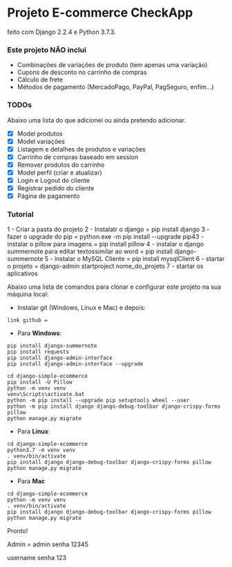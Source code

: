 # Projeto E-commerce CheckApp
feito com Django 2.2.4 e Python 3.7.3.

### Este projeto NÃO inclui

- Combinações de variações de produto (tem apenas uma variação)
- Cupons de desconto no carrinho de compras
- Cálculo de frete
- Métodos de pagamento (MercadoPago, PayPal, PagSeguro, enfim...)

### TODOs
Abaixo uma lista do que adicionei ou ainda pretendo adicionar.

- [x] Model produtos
- [x] Model variações
- [x] Listagem e detalhes de produtos e variações
- [x] Carrinho de compras baseado em session
- [x] Remover produtos do carrinho
- [x] Model perfil (criar e atualizar)
- [x] Login e Logout do cliente
- [x] Registrar pedido do cliente
- [x] Página de pagamento

### Tutorial 

1 - Criar a pasta do projeto
2 - Instalatr o django = pip install django
3 - fazer o upgrade do pip = python.exe -m pip install --upgrade pip43 - instalar o pillow para imagens = pip install pillow
4 - instalar o django summernote para editar textossimilar ao word = pip install django-summernote
5 - instalar o MySQL Cliente = pip install mysqlClient
6 - startar o projeto = django-admin startproject nome_do_projeto
7 - startar os aplicativos 


Abaixo uma lista de comandos para clonar e configurar este projeto na sua 
máquina local:

- Instalar git (Windows, Linux e Mac) e depois:

```
link github =
```

- Para **Windows**:

```
pip install django-summernote
pip install requests 
pip install django-admin-interface
pip install django-admin-interface --upgrade

cd django-simple-ecommerce
pip install -U Pillow
python -m venv venv
venv\Scripts\activate.bat
python -m pip install --upgrade pip setuptools wheel --user
python -m pip install django django-debug-toolbar django-crispy-forms pillow
python manage.py migrate
```

- Para **Linux**:

```
cd django-simple-ecommerce
python3.7 -m venv venv
. venv/bin/activate
pip install django django-debug-toolbar django-crispy-forms pillow
python manage.py migrate
```

- Para **Mac**

```
cd django-simple-ecommerce
python -m venv venv
. venv/bin/activate
pip install django django-debug-toolbar django-crispy-forms pillow
python manage.py migrate
```

Pronto!

Admin = admin senha 12345

username senha 123

